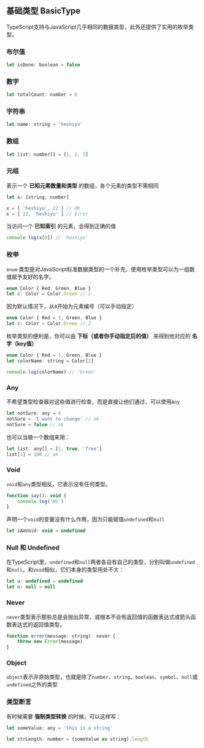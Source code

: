 ## 基础类型 BasicType
TypeScript支持与JavaScript几乎相同的数据类型，此外还提供了实用的枚举类型。

### 布尔值
```js
let isDone: boolean = false
```

### 数字
```js
let totalCount: number = 6
```

### 字符串
```js
let name: string = 'heshiyu'
```

### 数组
```js
let list: number[] = [1, 2, 3]
```

### 元组
表示一个 **已知元素数量和类型** 的数组，各个元素的类型不需相同
```js
let x: [string, number]

x = [ 'heshiyu', 22 ] // OK
x = [ 22, 'heshiyu' ] // Error
```
当访问一个 **已知索引** 的元素，会得到正确的值
```js
console.log(x[0]) // 'heshiyu'
```

### 枚举
`enum` 类型是对JavaScript标准数据类型的一个补充，使用枚举类型可以为一组数值赋予友好的名字。
```js
enum Color { Red, Green, Blue }
let c: Color = Color.Green // 1
```
因为默认情况下，从`0`开始为元素编号（可以手动指定）
```js
enum Color { Red = 1, Green, Blue }
let c: Color = Color.Green // 2
```
枚举类型的便利是，你可以由 **下标（或者你手动指定后的值）** 来得到他对应的 **名字（key值）**
```js
enum Color { Red = 1, Green, Blue }
let colorName: string = Color[2]

console.log(colorName) // 'Green'
```

### Any
不希望类型检查器对这些值进行检查，而是直接让他们通过，可以使用`Any`
```js
let notSure: any = 4
notSure = 'I want to change' // ok
notSure = false // ok
```
也可以当做一个数组来用：
```js
let list: any[] = [1, true, 'free']
list[1] = 100 // ok
```

### Void
`void`和`any`类型相反，它表示没有任何类型。
```js
function say(): void {
    console.log('Hi')
}
```
声明一个`void`的变量没有什么作用，因为只能赋值`undefined`和`null`
```js
let iAmVoid: void = undefined
```

### Null 和 Undefined
在TypeScript里，`undefined`和`null`两者各自有自己的类型，分别叫做`undefined`和`null`。和`void`相似，它们本身的类型用处不大：
```js
let u: undefined = undefined
let n: null = null
```

### Never
`never`类型表示那些总是会抛出异常，或根本不会有返回值的函数表达式或箭头函数表达式的返回值类型。
```js
function error(message: string): never {
    throw new Error(message)
}
```

### Object
`object`表示非原始类型，也就是除了`number`、`string`、`boolean`、`symbol`、`null`或`undefined`之外的类型

### 类型断言
有时候需要 **强制类型转换** 的时候，可以这样写：
```js
let someValue: any = 'this is a string'

let strLength: number = (someValue as string).length
```